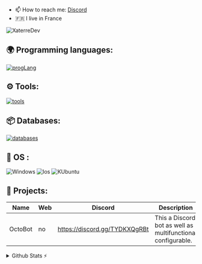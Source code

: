 

- 📫 How to reach me: [Discord](https://discord.gg/TYDKXQgRBt)
- 🇫🇷 I live in France

<p align="left"> <img src="https://komarev.com/ghpvc/?username=XaterreDev&label=Profile%20views&color=0e75b6&style=flat" alt="XaterreDev" /> </p>
  

## 🌍 Programming languages:
[![progLang](https://skillicons.dev/icons?i=js,java,html,css,py&theme=dark)](https://github.com/XaterreDev)


## ⚙️ Tools:

  [![tools](https://skillicons.dev/icons?i=github,vscode,idea&theme=dark)](https://github.com/XaterreDev)
  
## 📦 Databases:
 [![databases](https://skillicons.dev/icons?i=mysql,sqlite,mongodb&theme=dark)](https://github.com/derpinou)

## 🔧 OS :
 ![Windows](https://img.shields.io/badge/Windows-0078D6?style=for-the-badge&logo=windows&logoColor=white)
 ![Ios](https://img.shields.io/badge/iOS-000000?style=for-the-badge&logo=ios&logoColor=white)
 ![KUbuntu](https://img.shields.io/badge/kubuntu-0078D6?style=for-the-badge&logo=kubuntu&logoColor=white)
 
 
## 🚩 Projects:
  | Name             | Web                     | Discord                        | Description                                                        |
  |------------------|-------------------------|--------------------------------|--------------------------------------------------------------------|
  | OctoBot          |              no         | https://discord.gg/TYDKXQgRBt  | This a Discord bot as well as multifunctional configurable.        |
  
  
  
<details>
  <summary>Github Stats ⚡</summary>
  
  <a href="#">![Github stats](https://github-readme-stats.vercel.app/api?username=XaterreDev&theme=blueberry&count_private=true&hide_border=true&line_height=20)</a>
  <a href="#">![Top Langs](https://github-readme-stats.vercel.app/api/top-langs/?username=XaterreDev&layout=compact&theme=blueberry&count_private=true&hide_border=true)</a>
</details>
